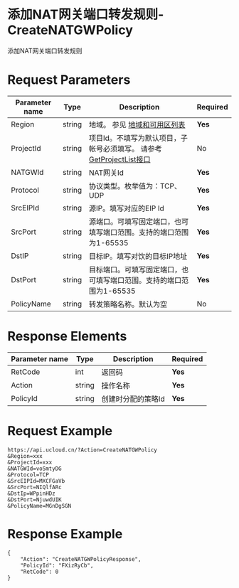 # 添加NAT网关端口转发规则-CreateNATGWPolicy

添加NAT网关端口转发规则

# Request Parameters
|Parameter name|Type|Description|Required|
|---|---|---|---|
|Region|string|地域。 参见 [地域和可用区列表](../summary/regionlist.html)|**Yes**|
|ProjectId|string|项目Id。不填写为默认项目，子帐号必须填写。 请参考[GetProjectList接口](../summary/get_project_list.html)|No|
|NATGWId|string|NAT网关Id|**Yes**|
|Protocol|string|协议类型。枚举值为：TCP、UDP|**Yes**|
|SrcEIPId|string|源IP。填写对应的EIP Id|**Yes**|
|SrcPort|string|源端口。可填写固定端口，也可填写端口范围。支持的端口范围为1-65535|**Yes**|
|DstIP|string|目标IP。填写对饮的目标IP地址|**Yes**|
|DstPort|string|目标端口。可填写固定端口，也可填写端口范围。支持的端口范围为1-65535|**Yes**|
|PolicyName|string|转发策略名称。默认为空|No|

# Response Elements
|Parameter name|Type|Description|Required|
|---|---|---|---|
|RetCode|int|返回码|**Yes**|
|Action|string|操作名称|**Yes**|
|PolicyId|string|创建时分配的策略Id|**Yes**|

# Request Example
```
https://api.ucloud.cn/?Action=CreateNATGWPolicy
&Region=xxx
&ProjectId=xxx
&NATGWId=voSmtyDG
&Protocol=TCP
&SrcEIPId=MXCFGaVb
&SrcPort=NIQlfARc
&DstIp=WPpinHDz
&DstPort=NjuwdUIK
&PolicyName=MGnDgSGN
```

# Response Example
```
{
    "Action": "CreateNATGWPolicyResponse", 
    "PolicyId": "FXizRyCb", 
    "RetCode": 0
}
```

